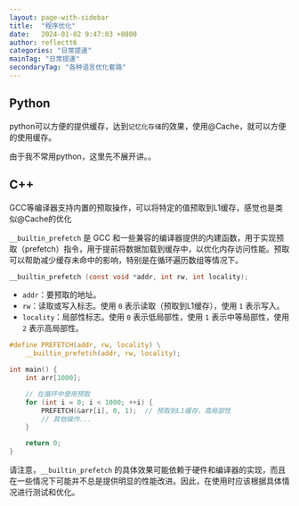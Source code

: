 ```yaml
---
layout: page-with-sidebar
title:  "程序优化"
date:   2024-01-02 9:47:03 +0800
author: reflectt6
categories: "日常提速"
mainTag: "日常提速"
secondaryTag: "各种语言优化套路"
---
```


## Python

python可以方便的提供缓存，达到`记忆化存储`的效果，使用@Cache，就可以方便的使用缓存。

由于我不常用python，这里先不展开讲。。



## C++

GCC等编译器支持内置的预取操作，可以将特定的值预取到L1缓存，感觉也是类似@Cache的优化

`__builtin_prefetch` 是 GCC 和一些兼容的编译器提供的内建函数，用于实现预取（prefetch）指令，用于提前将数据加载到缓存中，以优化内存访问性能。预取可以帮助减少缓存未命中的影响，特别是在循环遍历数组等情况下。

```C
__builtin_prefetch (const void *addr, int rw, int locality);
```

- `addr`：要预取的地址。
- `rw`：读取或写入标志。使用 `0` 表示读取（预取到L1缓存），使用 `1` 表示写入。
- `locality`：局部性标志。使用 `0` 表示低局部性，使用 `1` 表示中等局部性，使用 `2` 表示高局部性。

```C
#define PREFETCH(addr, rw, locality) \
    __builtin_prefetch(addr, rw, locality);

int main() {
    int arr[1000];

    // 在循环中使用预取
    for (int i = 0; i < 1000; ++i) {
        PREFETCH(&arr[i], 0, 1);  // 预取到L1缓存，高局部性
        // 其他操作...
    }

    return 0;
}
```

请注意，`__builtin_prefetch` 的具体效果可能依赖于硬件和编译器的实现，而且在一些情况下可能并不总是提供明显的性能改进。因此，在使用时应该根据具体情况进行测试和优化。









